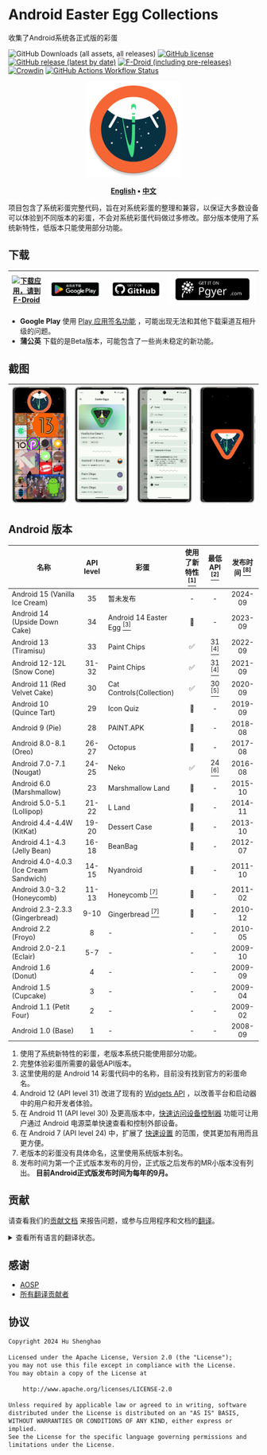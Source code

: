 # Android Easter Egg Collections

收集了Android系统各正式版的彩蛋

![GitHub Downloads (all assets, all releases)](https://img.shields.io/github/downloads/hushenghao/AndroidEasterEggs/total?logo=github&label=Downloads)
[![GitHub license](https://img.shields.io/github/license/hushenghao/AndroidEasterEggs?logo=apache)](https://github.com/hushenghao/AndroidEasterEggs/blob/master/LICENSE)
[![GitHub release (latest by date)](https://img.shields.io/github/v/release/hushenghao/AndroidEasterEggs?logo=github)](https://github.com/hushenghao/AndroidEasterEggs/releases)
[![F-Droid (including pre-releases)](https://img.shields.io/f-droid/v/com.dede.android_eggs?logo=fdroid)](https://f-droid.org/packages/com.dede.android_eggs)
[![Crowdin](https://badges.crowdin.net/easter-eggs/localized.svg)](https://crowdin.com/project/easter-eggs)
[![GitHub Actions Workflow Status](https://img.shields.io/github/actions/workflow/status/hushenghao/AndroidEasterEggs/buildBeta.yml?logo=github&label=Beta%20CI)](https://github.com/hushenghao/AndroidEasterEggs/actions/workflows/buildBeta.yml)

<div align="center">

![logo](assets/image/ic_launcher_round.png)

**[English](./README.md) • [中文](./README_zh.md)**

</div>

项目包含了系统彩蛋完整代码，旨在对系统彩蛋的整理和兼容，以保证大多数设备可以体验到不同版本的彩蛋，不会对系统彩蛋代码做过多修改。部分版本使用了系统新特性，低版本只能使用部分功能。

## 下载

| [![下载应用，请到 F-Droid](https://fdroid.gitlab.io/artwork/badge/get-it-on-zh-cn.svg)](https://f-droid.org/packages/com.dede.android_eggs) | [![下载应用，请到 Google Play](assets/image/badge_playstore_fixpadding-zh.png)](https://play.google.com/store/apps/details?id=com.dede.android_eggs&utm_source=Github&pcampaignid=pcampaignidMKT-Other-global-all-co-prtnr-py-PartBadge-Mar2515-1) | [![Github](assets/image/get-it-on-github.png)](https://github.com/hushenghao/AndroidEasterEggs/releases) | [![Beta](assets/image/badge_pgyer.svg)](https://www.pgyer.com/eggs) |
|--------------------------------------------------------------------------------------------------------------------------------------|---------------------------------------------------------------------------------------------------------------------------------------------------------------------------------------------------------------------------------------------|----------------------------------------------------------------------------------------------------------|---------------------------------------------------------------------|

* **Google Play**
  使用 [Play 应用签名功能](https://support.google.com/googleplay/android-developer/answer/9842756)
  ，可能出现无法和其他下载渠道互相升级的问题。
* **蒲公英** 下载的是Beta版本，可能包含了一些尚未稳定的新功能。

## 截图

| ![Screenshot](./fastlane/metadata/android/en-US/images/phoneScreenshots/1.png) | ![Screenshot](./fastlane/metadata/android/en-US/images/phoneScreenshots/2.png) | ![Screenshot](./fastlane/metadata/android/en-US/images/phoneScreenshots/3.png) | ![Screenshot](./fastlane/metadata/android/en-US/images/phoneScreenshots/4.png) |
|----------------------------------------------------------------------|----------------------------------------------------------------------|----------------------------------------------------------------------|----------------------------------------------------------------------|

## Android 版本

| 名称                                     | API level | 彩蛋                                                      | 使用了新特性 [<sup>[1]</sup>](#id_new_features) | 最低 API [<sup>[2]</sup>](#id_full_egg_mini_api) | 发布时间 [<sup>[8]</sup>](#first_release_date) |
|----------------------------------------|:---------:|---------------------------------------------------------|:-----------------------------------------:|:----------------------------------------------:|:------------------------------------------:|
| Android 15 (Vanilla Ice Cream)         |    35     | 暂未发布                                                    |                     -                     |                       -                        |                  2024-09                   |
| Android 14 (Upside Down Cake)          |    34     | Android 14 Easter Egg [<sup>[3]</sup>](#id_14_egg_name) |                    🚫                     |                       -                        |                  2023-09                   |
| Android 13 (Tiramisu)                  |    33     | Paint Chips                                             |                     ✅                     |       31 [<sup>[4]</sup>](#id_android12)       |                  2022-09                   |
| Android 12-12L (Snow Cone)             |   31-32   | Paint Chips                                             |                     ✅                     |       31 [<sup>[4]</sup>](#id_android12)       |                  2021-09                   |
| Android 11 (Red Velvet Cake)           |    30     | Cat Controls(Collection)                                |                     ✅                     |       30 [<sup>[5]</sup>](#id_android11)       |                  2020-09                   |
| Android 10 (Quince Tart)               |    29     | Icon Quiz                                               |                    🚫                     |                       -                        |                  2019-09                   |
| Android 9 (Pie)                        |    28     | PAINT.APK                                               |                    🚫                     |                       -                        |                  2018-08                   |
| Android 8.0-8.1 (Oreo)                 |   26-27   | Octopus                                                 |                    🚫                     |                       -                        |                  2017-08                   |
| Android 7.0-7.1 (Nougat)               |   24-25   | Neko                                                    |                     ✅                     |       24 [<sup>[6]</sup>](#id_android7)        |                  2016-08                   |
| Android 6.0 (Marshmallow)              |    23     | Marshmallow Land                                        |                    🚫                     |                       -                        |                  2015-10                   |
| Android 5.0-5.1 (Lollipop)             |   21-22   | L Land                                                  |                    🚫                     |                       -                        |                  2014-11                   |
| Android 4.4-4.4W (KitKat)              |   19-20   | Dessert Case                                            |                    🚫                     |                       -                        |                  2013-10                   |
| Android 4.1-4.3 (Jelly Bean)           |   16-18   | BeanBag                                                 |                    🚫                     |                       -                        |                  2012-07                   |
| Android 4.0-4.0.3 (Ice Cream Sandwich) |   14-15   | Nyandroid                                               |                    🚫                     |                       -                        |                  2011-10                   |
| Android 3.0-3.2 (Honeycomb)            |   11-13   | Honeycomb [<sup>[7]</sup>](#id_egg_name)                |                    🚫                     |                       -                        |                  2011-02                   |
| Android 2.3-2.3.3 (Gingerbread)        |   9-10    | Gingerbread [<sup>[7]</sup>](#id_egg_name)              |                    🚫                     |                       -                        |                  2010-12                   |
| Android 2.2 (Froyo)                    |     8     | -                                                       |                     -                     |                       -                        |                  2010-05                   |
| Android 2.0-2.1 (Eclair)               |    5-7    | -                                                       |                     -                     |                       -                        |                  2009-10                   |
| Android 1.6 (Donut)                    |     4     | -                                                       |                     -                     |                       -                        |                  2009-09                   |
| Android 1.5 (Cupcake)                  |     3     | -                                                       |                     -                     |                       -                        |                  2009-04                   |
| Android 1.1 (Petit Four)               |     2     | -                                                       |                     -                     |                       -                        |                  2009-02                   |
| Android 1.0 (Base)                     |     1     | -                                                       |                     -                     |                       -                        |                  2008-09                   |

1. <span id='id_new_features'>使用了系统新特性的彩蛋，老版本系统只能使用部分功能。</span>
2. <span id='id_full_egg_mini_api'>完整体验彩蛋所需要的最低API版本。</span>
3. <span id='id_14_egg_name'>这里使用的是 Android 14
   彩蛋代码中的名称，目前没有找到官方的彩蛋命名。</span>
4. <span id='id_android12'>Android 12 (API level 31)
   改进了现有的 [Widgets API](https://developer.android.google.cn/about/versions/12/features/widgets?hl=zh-cn)
   ，以改善平台和启动器中的用户和开发者体验。</span>
5. <span id='id_android11'>在 Android 11 (API level 30)
   及更高版本中，[快速访问设备控制器](https://developer.android.google.cn/guide/topics/ui/device-control?hl=zh-cn)
   功能可让用户通过 Android 电源菜单快速查看和控制外部设备。</span>
6. <span id='id_android7'>在 Android 7 (API level 24)
   中，扩展了 [快速设置](https://developer.android.google.cn/about/versions/nougat/android-7.0?hl=zh-cn#tile_api)
   的范围，使其更加有用而且更方便。</span>
7. <span id='id_egg_name'>老版本的彩蛋没有具体命名，这里使用系统版本别名。</span>
8. <span id='first_release_date'>发布时间为第一个正式版本发布的月份，正式版之后发布的MR小版本没有列出。
   **目前Android正式版发布时间为每年的9月。**</span>

## 贡献

请查看我们的[贡献文档](.github/CONTRIBUTING.md)
来报告问题，或参与应用程序和文档的[翻译](https://zh.crowdin.com/project/easter-eggs)。

<details>
<summary>查看所有语言的翻译状态。</summary>

[![Crowdin](script/crowdin/crowdin_project_progress.svg)](https://zh.crowdin.com/project/easter-eggs)

</details>

## 感谢

* [AOSP](https://cs.android.com/android/platform/superproject/main)
* [所有翻译贡献者](https://zh.crowdin.com/project/easter-eggs/members)

## 协议

```text
Copyright 2024 Hu Shenghao

Licensed under the Apache License, Version 2.0 (the "License");
you may not use this file except in compliance with the License.
You may obtain a copy of the License at

    http://www.apache.org/licenses/LICENSE-2.0

Unless required by applicable law or agreed to in writing, software
distributed under the License is distributed on an "AS IS" BASIS,
WITHOUT WARRANTIES OR CONDITIONS OF ANY KIND, either express or implied.
See the License for the specific language governing permissions and
limitations under the License.
```
